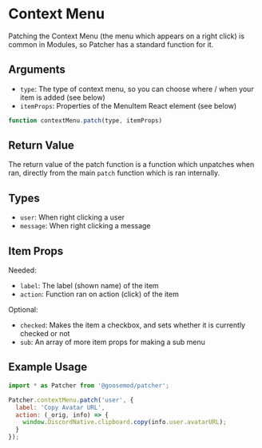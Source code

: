 # Context Menu

Patching the Context Menu (the menu which appears on a right click) is common in Modules, so Patcher has a standard function for it.


## Arguments

  - `type`: The type of context menu, so you can choose where / when your item is added (see below)
  - `itemProps`: Properties of the MenuItem React element (see below)

```js
function contextMenu.patch(type, itemProps)
```


## Return Value

The return value of the patch function is a function which unpatches when ran, directly from the main `patch` function which is ran internally.


## Types

  - `user`: When right clicking a user
  - `message`: When right clicking a message


## Item Props

Needed:
  - `label`: The label (shown name) of the item
  - `action`: Function ran on action (click) of the item

Optional:
  - `checked`: Makes the item a checkbox, and sets whether it is currently checked or not
  - `sub`: An array of more item props for making a sub menu


## Example Usage

```js
import * as Patcher from '@goosemod/patcher';

Patcher.contextMenu.patch('user', {
  label: 'Copy Avatar URL',
  action: (_orig, info) => {
    window.DiscordNative.clipboard.copy(info.user.avatarURL);
  }
});
```